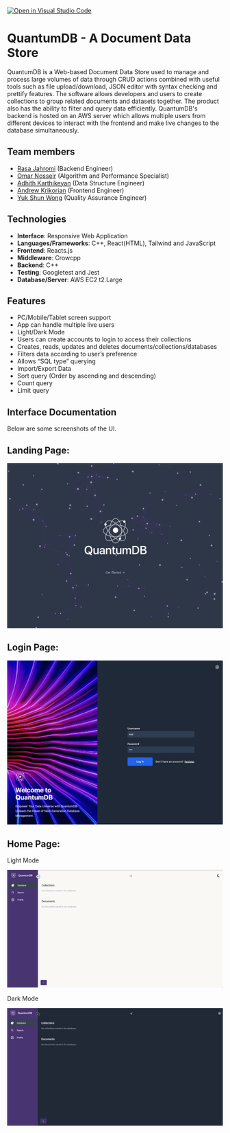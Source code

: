 [![Open in Visual Studio Code](https://classroom.github.com/assets/open-in-vscode-718a45dd9cf7e7f842a935f5ebbe5719a5e09af4491e668f4dbf3b35d5cca122.svg)](https://classroom.github.com/online_ide?assignment_repo_id=10820521&assignment_repo_type=AssignmentRepo)

# QuantumDB - A Document Data Store

QuantumDB is a Web-based Document Data Store used to manage and process large volumes of data through CRUD actions combined with useful tools such as file upload/download, JSON editor with syntax checking and prettify features. The software allows developers and users to create collections to group related documents and datasets together. The product also has the ability to filter and query data efficiently. QuantumDB's backend is hosted on an AWS server which allows multiple users from different devices to interact with the frontend and make live changes to the database simultaneously.

## Team members
- [Rasa Jahromi](https://github.com/rjdahomie) (Backend Engineer)
- [Omar Nosseir](https://github.com/onoss98) (Algorithm and Performance Specialist)
- [Adhith Karthikeyan](https://github.com/kkadhith) (Data Structure Engineer)
- [Andrew Krikorian](https://github.com/andykr1k) (Frontend Engineer)
- [Yuk Shun Wong](https://github.com/mikew23) (Quality Assurance Engineer)

## Technologies
- **Interface**: Responsive Web Application
- **Languages/Frameworks**: C++, React(HTML), Tailwind and JavaScript
- **Frontend**: Reacts.js
- **Middleware**: Crowcpp
- **Backend**: C++
- **Testing**: Googletest and Jest
- **Database/Server**: AWS EC2 t2.Large


## Features
- PC/Mobile/Tablet screen support
- App can handle multiple live users
- Light/Dark Mode
- Users can create accounts to login to access their collections
- Creates, reads, updates and deletes documents/collections/databases
- Filters data according to user’s preference
- Allows “SQL type” querying
- Import/Export Data
- Sort query (Order by ascending and descending)
- Count query
- Limit query


## Interface Documentation
Below are some screenshots of the UI.

## Landing Page:
<p align = "center">
<img src = "https://github.com/CS180-spring/cs180-23-quantum/blob/main/assets/landing.jpeg">

## Login Page:
<p align = "center">
<img src = "https://github.com/CS180-spring/cs180-23-quantum/blob/main/assets/login.jpeg">

## Home Page:
Light Mode
<p align = "center">
<img src = "https://github.com/CS180-spring/cs180-23-quantum/blob/main/assets/home-light.png">

Dark Mode
<p align = "center">
<img src = "https://github.com/CS180-spring/cs180-23-quantum/blob/main/assets/home-dark.png">
